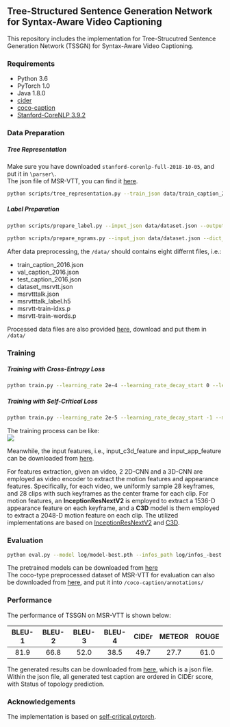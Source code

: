 ## Tree-Structured Sentence Generation Network for Syntax-Aware Video Captioning

This repository includes the implementation for Tree-Strucutred Sentence Generation Network (TSSGN) for Syntax-Aware Video Captioning.

### Requirements
* Python 3.6
* PyTorch 1.0
* Java 1.8.0
* [cider](https://github.com/ruotianluo/cider/tree/e9b736d038d39395fa2259e39342bb876f1cc877)
* [coco-caption](https://github.com/ruotianluo/coco-caption/tree/ea20010419a955fed9882f9dcc53f2dc1ac65092)
* [Stanford-CoreNLP 3.9.2](http://nlp.stanford.edu/software/stanford-corenlp-full-2018-10-05.zip)

### Data Preparation


##### Tree Representation

Make sure you have downloaded ``stanford-corenlp-full-2018-10-05``, and put it in ``\parser\``.  
The json file of MSR-VTT, you can find it [here](http://ms-multimedia-challenge.com/2017/dataset).

```bash
python scripts/tree_representation.py --train_json data/train_caption_2016.json --val_json data/val_caption_2016.json --test_json data/test_caption_2016.json --output_json data/dataset.json
```

##### Label Preparation

```bash
python scripts/prepare_label.py --input_json data/dataset.json --output_json data/msrvtttalk.json --output_h5 data/msrvtttalk_label.h5
```

```bash
python scripts/prepare_ngrams.py --input_json data/dataset.json --dict_json data/msrvtttalk.json --output_pkl data/msrvtt-train --split train
```

After data preprocessing, the ``/data/`` should contains eight differnt files, i.e.:
* train_caption_2016.json
* val_caption_2016.json
* test_caption_2016.json
* dataset_msrvtt.json
* msrvtttalk.json
* msrvtttalk_label.h5
* msrvtt-train-idxs.p
* msrvtt-train-words.p

Processed data files are also provided [here](https://drive.google.com/drive/folders/1S9iA74uvoFcKO8z7kOUN7ueMtxTILf2V?usp=sharing), download and put them in ``/data/``

### Training

##### Training with Cross-Entropy Loss
```bash
python train.py --learning_rate 2e-4 --learning_rate_decay_start 0 --learning_rate_decay_every 2 --learning_rate_decay_rate 0.8 --max_epochs 12 --batch_size 10 --save_checkpoint_every 300 --checkpoint_path log --dataset msrvtt --self_critical_after -1 --input_json data/msrvtttalk.json --input_label_h5 data/msrvtttalk_label.h5 --input_c3d_feature data/msrvtt_c3d_features.h5 --input_app_feature data/msrvtt_appearance_features.h5 --cached_tokens data/msrvtt-train-idxs --caption_model TSSGN
```

##### Training with Self-Critical Loss
```bash
python train.py --learning_rate 2e-5 --learning_rate_decay_start -1 --max_epochs 40 --batch_size 10 --save_checkpoint_every 300 --checkpoint_path log --dataset msrvtt --self_critical_after 0 --input_json data/msrvtttalk.json --input_label_h5 data/msrvtttalk_label.h5 --input_c3d_feature data/msrvtt_c3d_features.h5 --input_app_feature data/msrvtt_appearance_features.h5 --cached_tokens data/msrvtt-train-idxs --start_from log --caption_model TSSGN --reduce_on_plateau
```

The training process can be like:  
![](https://github.com/TSSGN/TSSGN/blob/main/MSR-VTT-Training.png)  

Meanwhile, the input features, i.e., input_c3d_feature and input_app_feature can be downloaded from [here](https://drive.google.com/drive/folders/1QvAwTmviFTqufwyucslnEVpvW_J0Br5J?usp=sharing).


For features extraction, given an video, 2 2D-CNN and a 3D-CNN are employed as video encoder to extract the motion features and appearance features. Specifically, for each video, we uniformly sample 28 keyframes, and 28 clips with such keyframes as the center frame for each clip. For motion features, an **InceptionResNextV2** is employed to extract a 1536-D appearance feature on each keyframe, and a **C3D** model is them employed to extract a 2048-D motion feature on each clip. The utilized implementations are based on [InceptionResNextV2](https://github.com/open-mmlab/mmdetection) and [C3D](https://github.com/kenshohara/video-classification-3d-cnn-pytorch).

### Evaluation
```bash
python eval.py --model log/model-best.pth --infos_path log/infos_-best.pkl --output_json results.json --input_json data/msrvtttalk.json --input_label_h5 data/msrvtttalk_label.h5 --input_c3d_feature data/msrvtt_c3d_features.h5 --input_app_feature data/msrvtt_appearance_features.h5 --cached_tokens data/msrvtt-train-idxs
```

The pretrained models can be downloaded from [here](https://drive.google.com/drive/folders/1PfahB1qAhwM2IoMbBMH7Z7QKiwGvKY0h?usp=sharing)  
The coco-type preprocessed dataset of MSR-VTT for evaluation can also be downloaded from [here](https://drive.google.com/drive/folders/1LH7c1_ek34AGzZktnjtXyzfgDFPrgMs6?usp=sharing), and put it into ``/coco-caption/annotations/``

### Performance

The performance of TSSGN on MSR-VTT is shown below:  

BLEU-1 | BLEU-2 | BLEU-3 | BLEU-4 | CIDEr | METEOR | ROUGE
:---: | :---: | :---: | :---: | :---: | :---: | :---: 
81.9|66.8|52.0|38.5|49.7|27.7|61.0  

The generated results can be downloaded from [here](https://drive.google.com/drive/folders/1tFOBftlDz_ujMASUKdcfGH1kh3Vl1oqZ?usp=sharing), which is a json file. Within the json file, all generated test caption are ordered in CIDEr score, with Status of topology prediction.


### Acknowledgements

The implementation is based on [self-critical.pytorch](https://github.com/ruotianluo/self-critical.pytorch).

